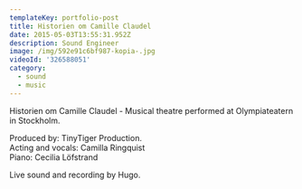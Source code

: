 ```yaml
---
templateKey: portfolio-post
title: Historien om Camille Claudel
date: 2015-05-03T13:55:31.952Z
description: Sound Engineer
image: /img/592e91c6bf987-kopia-.jpg
videoId: '326588051'
category:
  - sound
  - music
---
```

Historien om Camille Claudel - Musical theatre performed at Olympiateatern in Stockholm.

Produced by: TinyTiger Production.\
Acting and vocals: Camilla Ringquist\
Piano: Cecilia Löfstrand

Live sound and recording by Hugo.
